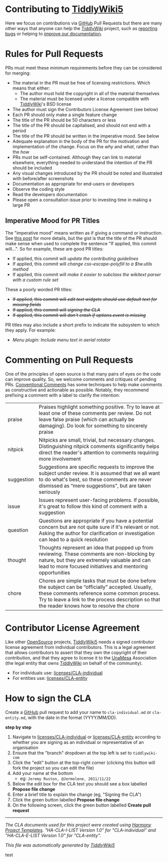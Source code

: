 <h1 class="">Contributing to <a class="tc-tiddlylink tc-tiddlylink-resolves" href="https://tiddlywiki.com/static/TiddlyWiki5.html">TiddlyWiki5</a></h1><p>Here we focus on contributions via <a class="tc-tiddlylink tc-tiddlylink-resolves" href="https://tiddlywiki.com/static/GitHub.html">GitHub</a> Pull Requests but there are many other ways that anyone can help the <a class="tc-tiddlylink tc-tiddlylink-resolves" href="https://tiddlywiki.com/static/TiddlyWiki.html">TiddlyWiki</a> project, such as <a class="tc-tiddlylink tc-tiddlylink-resolves" href="https://tiddlywiki.com/static/ReportingBugs.html">reporting bugs</a> or helping to <a class="tc-tiddlylink tc-tiddlylink-resolves" href="https://tiddlywiki.com/static/Improving%2520TiddlyWiki%2520Documentation.html">improve our documentation</a>.</p><h1 class="">Rules for Pull Requests</h1><p>PRs must meet these minimum requirements before they can be considered for merging:</p><ul><li>The material in the PR must be free of licensing restrictions. Which means that either:<ul><li>The author must hold the copyright in all of the material themselves</li><li>The material must be licensed under a license compatible with <a class="tc-tiddlylink tc-tiddlylink-resolves" href="https://tiddlywiki.com/static/TiddlyWiki.html">TiddlyWiki</a>'s BSD license</li></ul></li><li>The author must sign the Contributors License Agreement (see below)</li><li>Each PR should only make a single feature change</li><li>The title of the PR should be 50 characters or less</li><li>The title of the PR should be capitalised, and should not end with a period</li><li>The title of the PR should be written in the imperative mood. See below</li><li>Adequate explanation in the body of the PR for the motivation and implementation of the change. Focus on the <em>why</em> and <em>what</em>, rather than the <em>how</em></li><li>PRs must be self-contained. Although they can link to material elsewhere, everything needed to understand the intention of the PR should be included</li><li>Any visual changes introduced by the PR should be noted and illustrated with before/after screenshots</li><li>Documentation as appropriate for end-users or developers</li><li>Observe the coding style</li><li>Read the developers documentation</li><li>Please open a consultation issue prior to investing time in making a large PR</li></ul><h2 class="">Imperative Mood for PR Titles</h2><p>The "imperative mood" means written as if giving a command or instruction. See <a class="tc-tiddlylink-external" href="https://chris.beams.io/posts/git-commit/#imperative" rel="noopener noreferrer" target="_blank">this post</a> for more details, but the gist is that the title of the PR should make sense when used to complete the sentence "If applied, this commit will...". So for example, these are good PR titles:</p><ul><li>If applied, this commit will <em>update the contributing guidelines</em></li><li>If applied, this commit will <em>change css-escape-polyfill to a $tw.utils method</em></li><li>If applied, this commit will <em>make it easier to subclass the wikitext parser with a custom rule set</em></li></ul><p>These a poorly worded PR titles:</p><ul><li><strike>If applied, this commit will <em>edit text widgets should use default text for missing fields</em></strike></li><li><strike>If applied, this commit will <em>signing the CLA</em></strike></li><li><strike>If applied, this commit will <em>don't crash if options.event is missing</em></strike></li></ul><p>PR titles may also include a short prefix to indicate the subsystem to which they apply. For example:</p><ul><li><em>Menu plugin: Include menu text in aerial rotator</em></li></ul><h1 class="">Commenting on Pull Requests</h1><p>One of the principles of open source is that many pairs of eyes on the code can improve quality. So, we welcome comments and critiques of pending PRs. <a class="tc-tiddlylink-external" href="https://conventionalcomments.org" rel="noopener noreferrer" target="_blank">Conventional Comments</a> has some techniques to help make comments as constructive and actionable as possible. Notably, they recommend prefixing a comment with a label to clarify the intention:</p><table><tbody><tr class="evenRow"><td align="left">praise</td><td align="left">Praises highlight something positive. Try to leave at least one of these comments per review. Do not leave false praise (which can actually be damaging). Do look for something to sincerely praise</td></tr><tr class="oddRow"><td align="left">nitpick</td><td align="left">Nitpicks are small, trivial, but necessary changes. Distinguishing nitpick comments significantly helps direct the reader's attention to comments requiring more involvement</td></tr><tr class="evenRow"><td align="left">suggestion</td><td align="left">Suggestions are specific requests to improve the subject under review. It is assumed that we all want to do what's best, so these comments are never dismissed as “mere suggestions”, but are taken seriously</td></tr><tr class="oddRow"><td align="left">issue</td><td align="left">Issues represent user-facing problems. If possible, it's great to follow this kind of comment with a suggestion</td></tr><tr class="evenRow"><td align="left">question</td><td align="left">Questions are appropriate if you have a potential concern but are not quite sure if it's relevant or not. Asking the author for clarification or investigation can lead to a quick resolution</td></tr><tr class="oddRow"><td align="left">thought</td><td align="left">Thoughts represent an idea that popped up from reviewing. These comments are non-blocking by nature, but they are extremely valuable and can lead to more focused initiatives and mentoring opportunities</td></tr><tr class="evenRow"><td align="left">chore</td><td align="left">Chores are simple tasks that must be done before the subject can be “officially” accepted. Usually, these comments reference some common process. Try to leave a link to the process description so that the reader knows how to resolve the chore</td></tr></tbody></table><h1 class="">Contributor License Agreement</h1><p>Like other <a class="tc-tiddlylink tc-tiddlylink-resolves" href="https://tiddlywiki.com/static/OpenSource.html">OpenSource</a> projects, <a class="tc-tiddlylink tc-tiddlylink-resolves" href="https://tiddlywiki.com/static/TiddlyWiki5.html">TiddlyWiki5</a> needs a signed contributor license agreement from individual contributors. This is a legal agreement that allows contributors to assert that they own the copyright of their contribution, and that they agree to license it to the <a class="tc-tiddlylink tc-tiddlylink-resolves" href="https://tiddlywiki.com/static/UnaMesa.html">UnaMesa</a> Association (the legal entity that owns <a class="tc-tiddlylink tc-tiddlylink-resolves" href="https://tiddlywiki.com/static/TiddlyWiki.html">TiddlyWiki</a> on behalf of the community).</p><ul><li>For individuals use: <a class="tc-tiddlylink-external" href="https://github.com/TiddlyWiki/TiddlyWiki5/tree/tiddlywiki-com/licenses/cla-individual.md" rel="noopener noreferrer" target="_blank">licenses/CLA-individual</a></li><li>For entities use: <a class="tc-tiddlylink-external" href="https://github.com/TiddlyWiki/TiddlyWiki5/tree/tiddlywiki-com/licenses/cla-entity.md" rel="noopener noreferrer" target="_blank">licenses/CLA-entity</a></li></ul><h1 class="">How to sign the CLA</h1><p>Create a <a class="tc-tiddlylink tc-tiddlylink-resolves" href="https://tiddlywiki.com/static/GitHub.html">GitHub</a> pull request to add your name to <code>cla-individual.md</code> or <code>cla-entity.md</code>, with the date in the format (YYYY/MM/DD).</p><p><strong>step by step</strong></p><ol><li>Navigate to <a class="tc-tiddlylink-external" href="https://github.com/TiddlyWiki/TiddlyWiki5/tree/tiddlywiki-com/licenses/cla-individual.md" rel="noopener noreferrer" target="_blank">licenses/CLA-individual</a> or <a class="tc-tiddlylink-external" href="https://github.com/TiddlyWiki/TiddlyWiki5/tree/tiddlywiki-com/licenses/cla-entity.md" rel="noopener noreferrer" target="_blank">licenses/CLA-entity</a> according to whether you are signing as an individual or representative of an organisation</li><li>Ensure that the "branch" dropdown at the top left is set to <code>tiddlywiki-com</code></li><li>Click the "edit" button at the top-right corner (clicking this button will fork the project so you can edit the file)</li><li>Add your name at the bottom<ul><li>eg: <code>Jeremy Ruston, @Jermolene, 2011/11/22</code></li></ul></li><li>Below the edit box for the CLA text you should see a box labelled <strong>Propose file change</strong></li><li>Enter a brief title to explain the change (eg, "Signing the CLA")</li><li>Click the green button labelled <strong>Propose file change</strong></li><li>On the following screen, click the green button labelled <strong>Create pull request</strong></li></ol><hr><p><em>The CLA documents used for this project were created using <a class="tc-tiddlylink-external" href="http://www.harmonyagreements.org" rel="noopener noreferrer" target="_blank">Harmony Project Templates</a>. "HA-CLA-I-LIST Version 1.0" for "CLA-individual" and "HA-CLA-E-LIST Version 1.0" for "CLA-entity".</em>
</p><p><em>This file was automatically generated by <a class="tc-tiddlylink tc-tiddlylink-resolves" href="https://tiddlywiki.com/static/TiddlyWiki5.html">TiddlyWiki5</a></em>
</p>

test
